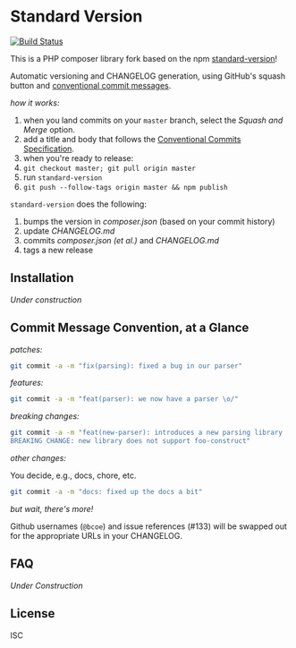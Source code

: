 # Standard Version

[![Build Status](https://travis-ci.org/rzamana/standard-version.svg?branch=master)](https://travis-ci.org/rzamana/standard-version)

This is a PHP composer library fork based on the npm [standard-version](https://github.com/conventional-changelog/standard-version)!

Automatic versioning and CHANGELOG generation, using GitHub's squash button and
[conventional commit messages](https://conventionalcommits.org).

_how it works:_

1. when you land commits on your `master` branch, select the _Squash and Merge_ option.
2. add a title and body that follows the [Conventional Commits Specification](https://conventionalcommits.org).
3. when you're ready to release:
  1. `git checkout master; git pull origin master`
  2. run `standard-version`
  3. `git push --follow-tags origin master && npm publish`

`standard-version` does the following:

1. bumps the version in _composer.json_ (based on your commit history)
2. update _CHANGELOG.md_
3. commits _composer.json (et al.)_ and _CHANGELOG.md_
4. tags a new release

## Installation

_Under construction_

## Commit Message Convention, at a Glance

_patches:_

```sh
git commit -a -m "fix(parsing): fixed a bug in our parser"
```

_features:_

```sh
git commit -a -m "feat(parser): we now have a parser \o/"
```

_breaking changes:_

```sh
git commit -a -m "feat(new-parser): introduces a new parsing library
BREAKING CHANGE: new library does not support foo-construct"
```

_other changes:_

You decide, e.g., docs, chore, etc.

```sh
git commit -a -m "docs: fixed up the docs a bit"
```

_but wait, there's more!_

Github usernames (`@bcoe`) and issue references (#133) will be swapped out for the
appropriate URLs in your CHANGELOG.

## FAQ

_Under Construction_

## License

ISC
